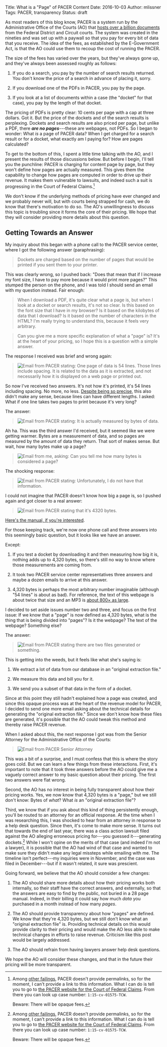 Title: What is a "Page" of PACER Content
Date: 2016-10-03
Author: mlissner
Tags: PACER, transparency
Status: draft

As most readers of this blog know, PACER is a system run by the Administrative Office of the Courts (AO) that [hosts over a billion documents][b] from the Federal District and Circuit courts. The system was created in the nineties and was set up with a paywall so that you pay for every bit of data that you receive. The idea of the fees, as established by the E-Government Act, is that the AO could use them to recoup the cost of running the PACER. 

The size of the fees has varied over the years, but they've always gone up, and they've always been assessed roughly as follows:

1. If you do a search, you pay by the number of search results returned. You don't know the price of a search in advance of placing it, sorry.
 
1. If you download one of the PDFs in PACER, you pay by the page.

1. If you look at a list of documents within a case (the "docket" for that case), you pay by the length of that docket.
 
The pricing of PDFs is pretty clear: 10 cents per page with a cap at three dollars. Got it. But the price of the dockets and of the search results is perplexing. Dockets and search results are also priced per page, but unlike a PDF, there ***are no pages***---these are webpages, not PDFs. So I began to wonder: What *is* a page of PACER data? When I get charged for a search result or for a docket, what exactly am I paying for? How are pages calculated?

To get to the bottom of this, I spent a little time talking with the AO, and I present the results of those discussions below. But before I begin, I'll tell you the punchline: PACER is charging for content page by page, but they won't define how pages are actually measured. This gives them the capability to change how pages are computed in order to drive up their revenue. It makes them vulnerable to lawsuits, and indeed such a suit is progressing in the Court of Federal Claims.[^1] 

We don't know if the underlying methods of pricing have ever changed and we probably never will, but with courts being strapped for cash, we do know that there's motivation to do so. The AO's unwillingness to discuss this topic is troubling since it forms the core of their pricing. We hope that they will consider providing more details about this question.


## Getting Towards an Answer

My inquiry about this began with a phone call to the PACER service center, where I got the following answer (paraphrasing): 

> Dockets are charged based on the number of pages that would be printed if you sent them to your printer. 

This was clearly wrong, so I pushed back: "Does that mean that if I increase my font size, I have to pay more because it would print more pages?" This stumped the person on the phone, and I was told I should send an email with my question instead. Fair enough:

> When I download a PDF, it's quite clear what a page is, but when I look at a docket or search results, it's not so clear. Is this based on the font size that I have in my browser? Is it based on the kilobytes of data that I download? Is it based on the number of characters in the HTML? I'm really trying to understand this, because it feels very arbitrary.
  
> Can you give me a more specific explanation of what a "page" is? It's at the heart of your pricing, so I hope this is a question with a simple answer.

The response I received was brief and wrong again:

<div class="left-image">
    <blockquote>
    <img src="{filename}/images/pacer-page/54-lines.png"
             alt="Email from PACER stating: One page of data is 54 lines. Those lines include spacing. It is related to the data as it is extracted, and not necessarily how it is displayed on a web page or printed out."/>
    </blockquote>
</div>
<div class="clearfix"></div>

So now I've received two answers. It's not how it's printed, it's 54 lines including spacing. No more, no less. [Despite being so precise][numbers], this also didn't make any sense, because lines can have different lengths. I asked: What if one line takes two pages to print because it's very long?

The answer:
  
<div class="left-image">
    <blockquote>
    <img src="{filename}/images/pacer-page/bytes-of-data.png"
             alt="Email from PACER stating: It is actually measured by bytes of data."/>
     </blockquote>
</div>
<div class="clearfix"></div>

Ah ha. This was the third answer I'd received, but it seemed like we were getting warmer. Bytes are a measurement of data, and so pages are measured by the amount of data they return. That sort of makes sense. But wait, how many bytes make up a page?


<div class="left-image">
<blockquote>
    <img src="{filename}/images/pacer-page/how-many-bytes.png"
             alt="Email from me, asking: Can you tell me how many bytes is considered a page?"/>
</blockquote>
</div>
<div class="clearfix"></div>

The shocking response:

<div class="left-image">
<blockquote>
    <img src="{filename}/images/pacer-page/dont-know.png"
             alt="Email from PACER stating: Unfortunately, I do not have that information."/>
</blockquote>
</div>
<div class="clearfix"></div>

I could not imagine that PACER doesn't know how big a page is, so I pushed again and got closer to a real answer:

<div class="left-image">
    <blockquote>
        <img src="{filename}/images/pacer-page/4320-bytes.png"
                 alt="Email from PACER stating that it's 4320 bytes."/>
    </blockquote>
    <p class="caption"><a href="https://www.pacer.gov/documents/pacermanual.pdf">Here's the manual, if you're interested</a>.</p>
</div>
<div class="clearfix"></div>

For those keeping track, we're now one phone call and three answers into this seemingly basic question, but it looks like we have an answer. 

Except:

1. If you test a docket by downloading it and then measuring how big it is, nothing adds up to 4,320 bytes, so there's still no way to know where those measurements are coming from.

2. It took two PACER service center representatives three answers and maybe a dozen emails to arrive at this answer. 

3. 4,320 bytes is perhaps the most arbitrary number imaginable (although "54 lines" is about as bad). For reference, the text of this webpage is about twice that size and an MP3 is [about 800&times; as large][avg].

I decided to set aside issues number two and three, and focus on the first issue: If we know that a "page" is now defined as 4,320 bytes, what is the thing that is being divided into "pages"? Is it the webpage? The text of the webpage? Something else?
 
The answer:

<div class="left-image">
    <blockquote>
        <img src="{filename}/images/pacer-page/two-files.png"
                 alt="Email from PACER stating there are two files generated or something."/>
    </blockquote>
</div>
<div class="clearfix"></div>

This is getting into the weeds, but it feels like what she's saying is:

1. We extract a lot of data from our database in an "original extraction file."

2. We measure this data and bill you for it.

3. We send you a subset of that data in the form of a docket.

Since at this point they still hadn't explained how a page was created, and since this opaque process was at the heart of the revenue model for PACER, I decided to send one more email asking about the technical details for generating the "original extraction file." Since we don't know  how these files are generated, it's possible that the AO could tweak this method and thereby raise PACER revenue.

When I asked about this, the next response I got was from the Senior Attorney for the Administrative Office of the Courts:

<div class="left-image">
    <blockquote>
        <img src="{filename}/images/pacer-page/atty-response.png"
                 alt="Email from PACER Senior Attorney"/>
    </blockquote>
</div>
<div class="clearfix"></div>

This was a bit of a surprise, and I must confess that this is where the story goes cold. But we can learn a few things from these interactions. First, it's important to note that it took three answers before the AO could give me a vaguely correct answer to my basic question about their pricing. The first two answers were flat wrong. 

Second, the AO has no interest in being fully transparent about how their pricing works. Yes, we now know that 4,320 bytes is a "page," but we still don't know: Bytes of *what*? What *is* an "original extraction file"?
 
Third, we know that if you ask about this kind of thing persistently enough, you'll be routed to an attorney for an official response. At the time when I was researching this, I was shocked to hear from an attorney in response to a help desk question. Since then, it's come to make more sense. It turns out that towards the end of last year, there was a class action lawsuit filed against the AO alleging erroneous pricing for---you guessed it---generating dockets.[^1] While I won't opine on the merits of that case (and indeed I'm not a lawyer), it is possible that the AO had wind of that case and wanted to make sure they didn't make any legal missteps while emailing with me. The timeline isn't perfect---my inquiries were in November, and the case was filed in December---but if it wasn't related, it sure was prescient.

Going forward, we believe that the AO should consider a few changes:

1. The AO should share more details about how their pricing works both internally, so their staff have the correct answers, and externally, so that the answers are easy to find by the public, not buried in a 28 page manual. Indeed, in their billing it could  say how much *data* you purchased in a month instead of how many *pages*.

2. The AO should provide transparency about how "pages" are defined. We know that they're 4,320 bytes, but we still don't know what an "original extraction file" is. Providing technical details on this would provide clarity to their pricing and would make the AO less able to make technical changes in efforts to raise revenue. Criticism like this post would be largely addressed.

3. The AO should refrain from having lawyers answer help desk questions.

We hope the AO will consider these changes, and that in the future their pricing will be more transparent.


[^1]: Among [other failings][wrong], PACER doesn't provide permalinks, so for the moment, I can't provide a link to this information. What I can do is tell you to go to [the PACER website for the Court of Federal Claims][2]. From there you can look up case number: `1:15-cv-01575-TCW`. 

    Beware: There will be opaque fees.


[b]: https://www.supremecourt.gov/publicinfo/year-end/2014year-endreport.pdf 
[2]: https://ecf.cofc.uscourts.gov/cgi-bin/ShowIndex.pl
[numbers]: http://business.camden.rutgers.edu/files/Schindler-Yalch-2006.pdf
[avg]: http://filecatalyst.com/todays-media-file-sizes-whats-average/
[wrong]: {filename}/what-is-the-pacer-problem.md
